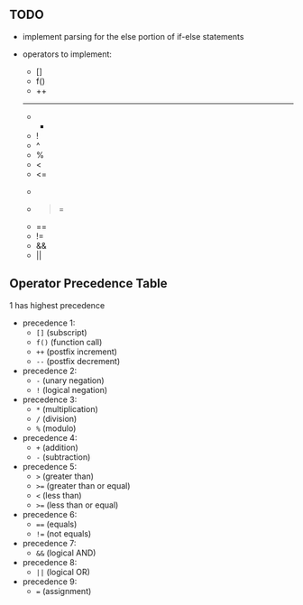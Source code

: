 ## TODO

- implement parsing for the else portion of if-else statements

- operators to implement:
    - []
    - f()
    - ++
    - --
    - -
    - !
    - ^
    - %
    - <
    - <=
    - >
    - >=
    - ==
    - !=
    - &&
    - ||

## Operator Precedence Table

1 has highest precedence

- precedence 1:
    - `[]`      (subscript)
    - `f()`     (function call)
    - `++`      (postfix increment)
    - `--`      (postfix decrement)
- precedence 2:
    - `-`       (unary negation)
    - `!`       (logical negation)
- precedence 3:
    - `*`       (multiplication)
    - `/`       (division)
    - `%`       (modulo)
- precedence 4:
    - `+`       (addition)
    - `-`       (subtraction)
- precedence 5:
    - `>`       (greater than)
    - `>=`      (greater than or equal)
    - `<`       (less than)
    - `>=`      (less than or equal)
- precedence 6:
    - `==`      (equals)
    - `!=`      (not equals)
- precedence 7:
    - `&&`      (logical AND)
- precedence 8:
    - `||`      (logical OR)
- precedence 9:
    - `=`       (assignment)
